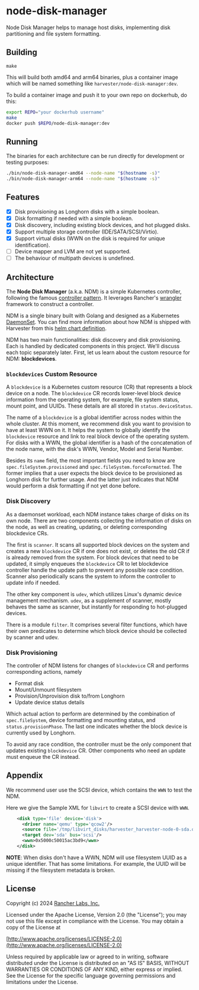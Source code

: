 node-disk-manager
========

Node Disk Manager helps to manage host disks, implementing disk partitioning and file system formatting.

## Building

`make`

This will build both amd64 and arm64 binaries, plus a container image
which will be named something like `harvester/node-disk-manager:dev`.

To build a container image and push it to your own repo on dockerhub, do this:

```sh
export REPO="your dockerhub username"
make
docker push $REPO/node-disk-manager:dev
```

## Running

The binaries for each architecture can be run directly for development or testing purposes:

```sh
./bin/node-disk-manager-amd64 --node-name "$(hostname -s)"
./bin/node-disk-manager-arm64 --node-name "$(hostname -s)"
```

## Features

- [x] Disk provisioning as Longhorn disks with a simple boolean.
- [x] Disk formatting if needed with a simple boolean.
- [x] Disk discovery, including existing block devices, and hot plugged disks.
- [x] Support multiple storage controller (IDE/SATA/SCSI/Virtio).
- [x] Support virtual disks (WWN on the disk is required for unique identification).
- [ ] Device mapper and LVM are not yet supported.
- [ ] The behaviour of multipath devices is undefined.

## Architecture

The **Node Disk Manager** (a.k.a. NDM) is a simple Kubernetes controller,
following the famous [controller pattern]. It leverages Rancher's [wrangler]
framework to construct a controller.

NDM is a single binary built with Golang and designed as a Kubernetes [DaemonSet].
You can find more information about how NDM is shipped with Harvester from this
[helm chart definition].

NDM has two main functionalities: disk discovery and disk provisioning. Each
is handled by dedicated components in this project. We'll discuss each topic
separately later. First, let us learn about the custom resource for NDM:
**blockdevices**.

### `blockdevices` Custom Resource

A `blockdevice` is a Kubernetes custom resource (CR) that represents a 
block device on a node. The `blockdevice` CR records lower-level block device
information from the operating system, for example, file system status, mount
point, and UUIDs. These details are all stored in `status.deviceStatus`.

The name of a `blockdevice` is a global identifier across nodes within the
whole cluster. At this moment, we recommend disk you want to provision to have
at least WWN on it. It helps the system to globally identify the `blockdevice`
resource and link to real block device of the operating system. For disks with
a WWN, the global identifier is a hash of the concatenation of the node name,
with the disk's WWN, Vendor, Model and Serial Number.

Besides its `name` field, the most important fields you need to know are
`spec.fileSystem.provisioned` and `spec.fileSystem.forceFormatted`. The former
implies that a user expects the block device to be provisioned as Longhorn disk
for further usage. And the latter just indicates that NDM would perform a disk
formatting if not yet done before.

### Disk Discovery

As a daemonset workload, each NDM instance takes charge of disks on its own node.
There are two components collecting the information of disks on the node, as
well as creating, updating, or deleting corresponding blockdevice CRs.

The first is `scanner`. It scans all supported block devices on the system and
creates a new `blockdevice` CR if one does not exist, or deletes the old CR if
is already removed from the system. For block devices that need to be updated, it
simply enqueues the `blockdevice` CR to let blockdevice controller handle the
update path to prevent any possible race condition. Scanner also periodically
scans the system to inform the controller to update info if needed.

The other key component is `udev`, which utilizes Linux's dynamic device 
management mechanism. `udev`, as a supplement of scanner, mostly behaves the same
as scanner, but instantly for responding to hot-plugged devices.

There is a module `filter`. It comprises several filter functions, which
have their own predicates to determine which block device should be collected by
scanner and udev.

### Disk Provisioning

The controller of NDM listens for changes of `blockdevice` CR and performs
corresponding actions, namely

- Format disk
- Mount/Unmount filesystem
- Provision/Unprovision disk to/from Longhorn
- Update device status details

Which actual action to perform are determined by the combination of
`spec.fileSystem`, device formatting and mounting status, and
`status.provisionPhase`. The last one indicates whether the block device is 
currently used by Longhorn.

To avoid any race condition, the controller must be the only component that 
updates existing `blockdevice` CR. Other components who need an update must 
enqueue the CR instead.

[controller pattern]: https://kubernetes.io/docs/concepts/architecture/controller/#controller-pattern
[wrangler]: https://github.com/rancher/wrangler/
[DaemonSet]: https://kubernetes.io/docs/concepts/workloads/controllers/daemonset/
[helm chart definition]: https://github.com/harvester/charts/tree/master/charts/harvester-node-disk-manager

## Appendix
We recommend user use the SCSI device, which contains the `WWN` to test the NDM.

Here we give the Sample XML for `libvirt` to create a SCSI device with `WWN`.

``` xml
    <disk type='file' device='disk'>
      <driver name='qemu' type='qcow2'/>
      <source file='/tmp/libvirt_disks/harvester_harvester-node-0-sda.qcow2'/>
      <target dev='sda' bus='scsi'/>
      <wwn>0x5000c50015ac3bd9</wwn>
    </disk>
```

**NOTE**: When disks don't have a WWN, NDM will use filesystem UUID as a unique identifier.
That has some limitations. For example, the UUID will be missing if the filesystem metadata is broken.

## License
Copyright (c) 2024 [Rancher Labs, Inc.](http://rancher.com)

Licensed under the Apache License, Version 2.0 (the "License");
you may not use this file except in compliance with the License.
You may obtain a copy of the License at

[http://www.apache.org/licenses/LICENSE-2.0](http://www.apache.org/licenses/LICENSE-2.0)

Unless required by applicable law or agreed to in writing, software
distributed under the License is distributed on an "AS IS" BASIS,
WITHOUT WARRANTIES OR CONDITIONS OF ANY KIND, either express or implied.
See the License for the specific language governing permissions and
limitations under the License.
